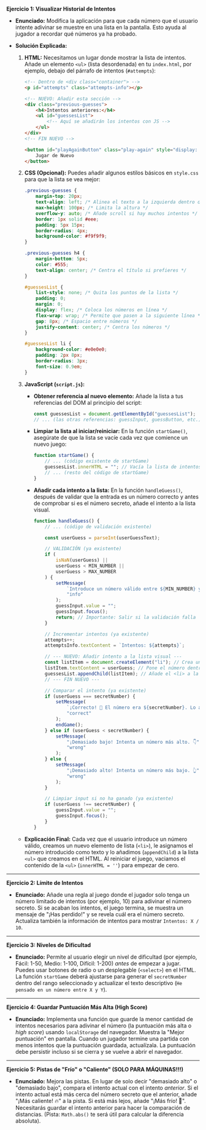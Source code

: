 **Ejercicio 1: Visualizar Historial de Intentos**

-   **Enunciado:** Modifica la aplicación para que cada número que el usuario intente adivinar se muestre en una lista en la pantalla. Esto ayuda al jugador a recordar qué números ya ha probado.

-   **Solución Explicada:**

    1.  **HTML:** Necesitamos un lugar donde mostrar la lista de intentos. Añade un elemento `<ul>` (lista desordenada) en tu `index.html`, por ejemplo, debajo del párrafo de intentos (`#attempts`):

        ```html
        <!-- Dentro de <div class="container"> -->
        <p id="attempts" class="attempts-info"></p>

        <!-- NUEVO: Añadir esta sección -->
        <div class="previous-guesses">
            <h4>Intentos anteriores:</h4>
            <ul id="guessesList">
                <!-- Aquí se añadirán los intentos con JS -->
            </ul>
        </div>
        <!-- FIN NUEVO -->

        <button id="playAgainButton" class="play-again" style="display: none;">
            Jugar de Nuevo
        </button>
        ```

    2.  **CSS (Opcional):** Puedes añadir algunos estilos básicos en `style.css` para que la lista se vea mejor:

        ```css
        .previous-guesses {
            margin-top: 20px;
            text-align: left; /* Alinea el texto a la izquierda dentro de esta sección */
            max-height: 100px; /* Limita la altura */
            overflow-y: auto; /* Añade scroll si hay muchos intentos */
            border: 1px solid #eee;
            padding: 5px 15px;
            border-radius: 4px;
            background-color: #f9f9f9;
        }

        .previous-guesses h4 {
            margin-bottom: 5px;
            color: #555;
            text-align: center; /* Centra el título si prefieres */
        }

        #guessesList {
            list-style: none; /* Quita los puntos de la lista */
            padding: 0;
            margin: 0;
            display: flex; /* Coloca los números en línea */
            flex-wrap: wrap; /* Permite que pasen a la siguiente línea */
            gap: 8px; /* Espacio entre números */
            justify-content: center; /* Centra los números */
        }

        #guessesList li {
            background-color: #e0e0e0;
            padding: 2px 8px;
            border-radius: 3px;
            font-size: 0.9em;
        }
        ```

    3.  **JavaScript (`script.js`):**

        -   **Obtener referencia al nuevo elemento:** Añade la lista a tus referencias del DOM al principio del script:
            ```javascript
            const guessesList = document.getElementById("guessesList");
            // ... (las otras referencias: guessInput, guessButton, etc.)
            ```
        -   **Limpiar la lista al iniciar/reiniciar:** En la función `startGame()`, asegúrate de que la lista se vacíe cada vez que comience un nuevo juego:
            ```javascript
            function startGame() {
                // ... (código existente de startGame)
                guessesList.innerHTML = ""; // Vacía la lista de intentos anteriores
                // ... (resto del código de startGame)
            }
            ```
        -   **Añadir cada intento a la lista:** En la función `handleGuess()`, después de validar que la entrada es un número correcto y antes de comprobar si es el número secreto, añade el intento a la lista visual.

            ```javascript
            function handleGuess() {
                // ... (código de validación existente)

                const userGuess = parseInt(userGuessText);

                // VALIDACIÓN (ya existente)
                if (
                    isNaN(userGuess) ||
                    userGuess < MIN_NUMBER ||
                    userGuess > MAX_NUMBER
                ) {
                    setMessage(
                        `Introduce un número válido entre ${MIN_NUMBER} y ${MAX_NUMBER}.`,
                        "info"
                    );
                    guessInput.value = "";
                    guessInput.focus();
                    return; // Importante: Salir si la validación falla
                }

                // Incrementar intentos (ya existente)
                attempts++;
                attemptsInfo.textContent = `Intentos: ${attempts}`;

                // --- NUEVO: Añadir intento a la lista visual ---
                const listItem = document.createElement("li"); // Crea un elemento <li>
                listItem.textContent = userGuess; // Pone el número dentro del <li>
                guessesList.appendChild(listItem); // Añade el <li> a la lista <ul>
                // --- FIN NUEVO ---

                // Comparar el intento (ya existente)
                if (userGuess === secretNumber) {
                    setMessage(
                        `¡Correcto! 🎉 El número era ${secretNumber}. Lo adivinaste en ${attempts} intentos.`,
                        "correct"
                    );
                    endGame();
                } else if (userGuess < secretNumber) {
                    setMessage(
                        "¡Demasiado bajo! Intenta un número más alto. 👇",
                        "wrong"
                    );
                } else {
                    setMessage(
                        "¡Demasiado alto! Intenta un número más bajo. 👆",
                        "wrong"
                    );
                }

                // Limpiar input si no ha ganado (ya existente)
                if (userGuess !== secretNumber) {
                    guessInput.value = "";
                    guessInput.focus();
                }
            }
            ```

    -   **Explicación Final:** Cada vez que el usuario introduce un número válido, creamos un nuevo elemento de lista (`<li>`), le asignamos el número introducido como texto y lo añadimos (`appendChild`) a la lista `<ul>` que creamos en el HTML. Al reiniciar el juego, vaciamos el contenido de la `<ul>` (`innerHTML = ''`) para empezar de cero.

---

**Ejercicio 2: Límite de Intentos**

-   **Enunciado:** Añade una regla al juego donde el jugador solo tenga un número limitado de intentos (por ejemplo, 10) para adivinar el número secreto. Si se acaban los intentos, el juego termina, se muestra un mensaje de "¡Has perdido!" y se revela cuál era el número secreto. Actualiza también la información de intentos para mostrar `Intentos: X / 10`.

---

**Ejercicio 3: Niveles de Dificultad**

-   **Enunciado:** Permite al usuario elegir un nivel de dificultad (por ejemplo, Fácil: 1-50, Medio: 1-100, Difícil: 1-200) _antes_ de empezar a jugar. Puedes usar botones de radio o un desplegable (`<select>`) en el HTML. La función `startGame` deberá ajustarse para generar el `secretNumber` dentro del rango seleccionado y actualizar el texto descriptivo (`He pensado en un número entre X y Y`).

---

**Ejercicio 4: Guardar Puntuación Más Alta (High Score)**

-   **Enunciado:** Implementa una función que guarde la menor cantidad de intentos necesarios para adivinar el número (la puntuación más alta o _high score_) usando `localStorage` del navegador. Muestra la "Mejor puntuación" en pantalla. Cuando un jugador termine una partida con menos intentos que la puntuación guardada, actualízala. La puntuación debe persistir incluso si se cierra y se vuelve a abrir el navegador.

---

**Ejercicio 5: Pistas de "Frío" o "Caliente" (SOLO PARA MÁQUINAS!!!)**

-   **Enunciado:** Mejora las pistas. En lugar de solo decir "demasiado alto" o "demasiado bajo", compara el intento actual con el intento _anterior_. Si el intento actual está más cerca del número secreto que el anterior, añade "¡Más caliente! 🔥" a la pista. Si está más lejos, añade "¡Más frío! 🥶". Necesitarás guardar el intento anterior para hacer la comparación de distancias. (Pista: `Math.abs()` te será útil para calcular la diferencia absoluta).
